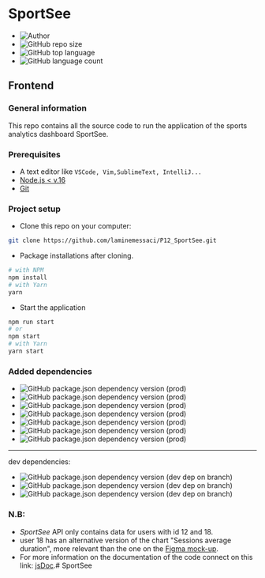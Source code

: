 # SportSee

- ![Author](<https://img.shields.io/badge/Author-Lamine MESSACI-">)
- ![GitHub repo size](<https://img.shields.io/github/repo-size/laminemessaci/P12_SportSee>)  
- ![GitHub top language](https://img.shields.io/github/languages/top/laminemessaci/P12_SportSee)
- ![GitHub language count](https://img.shields.io/github/languages/count/laminemessaci/P12_SportSee)

## Frontend

### General information

This repo contains all the source code to run the application of the sports analytics dashboard SportSee.

### Prerequisites

- A text editor like `VSCode, Vim,SublimeText, IntelliJ...`
- [Node.js < v.16](https://nodejs.org/en/)
- [Git](https://git-scm.com/)

### Project setup

- Clone this repo on your computer:

````bash
git clone https://github.com/laminemessaci/P12_SportSee.git
````

- Package installations after cloning.

```bash
# with NPM
npm install
# with Yarn
yarn
```

- Start the application

```bash
npm run start
# or
npm start
# with Yarn
yarn start
```

### Added dependencies

- ![GitHub package.json dependency version (prod)](https://img.shields.io/github/package-json/dependency-version/laminemessaci/P12_SportSee/react)
- ![GitHub package.json dependency version (prod)](https://img.shields.io/github/package-json/dependency-version/laminemessaci/P12_SportSee/styled-components)
- ![GitHub package.json dependency version (prod)](https://img.shields.io/github/package-json/dependency-version/laminemessaci/P12_SportSee/react-router-dom)
- ![GitHub package.json dependency version (prod)](https://img.shields.io/github/package-json/dependency-version/laminemessaci/P12_SportSee/recharts?label=Rechart)
- ![GitHub package.json dependency version (prod)](https://img.shields.io/github/package-json/dependency-version/laminemessaci/P12_SportSee/axios)
- ![GitHub package.json dependency version (prod)](https://img.shields.io/github/package-json/dependency-version/laminemessaci/P12_SportSee/recharts)
- ![GitHub package.json dependency version (prod)](https://img.shields.io/github/package-json/dependency-version/laminemessaci/P12_SportSee/react-router)
  

---
dev dependencies:

- ![GitHub package.json dependency version (dev dep on branch)](https://img.shields.io/github/package-json/dependency-version/laminemessaci/P12_SportSee/dev/jsdoc)
- ![GitHub package.json dependency version (dev dep on branch)](https://img.shields.io/github/package-json/dependency-version/laminemessaci/P12_SportSee/dev/stylelint)
- ![GitHub package.json dependency version (dev dep on branch)](https://img.shields.io/github/package-json/dependency-version/laminemessaci/P12_SportSee/dev/stylelint-config-standard) 


### N.B:
- _SportSee_ API only contains data for users with id 12 and 18.
- user 18 has an alternative version of the chart "Sessions average duration", more relevant than the one on the [Figma mock-up](https://www.figma.com/file/BMomGVZqLZb811mDMShpLu/UI-design-Sportify-FR).
- For more information on the documentation of the code connect on this link: [jsDoc](http://127.0.0.1:5500/docs/index.html).# SportSee
